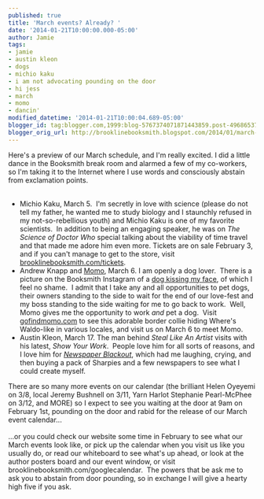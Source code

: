 ```yaml
---
published: true
title: 'March events? Already? '
date: '2014-01-21T10:00:00.000-05:00'
author: Jamie
tags:
- jamie
- austin kleon
- dogs
- michio kaku
- i am not advocating pounding on the door
- hi jess
- march
- momo
- dancin'
modified_datetime: '2014-01-21T10:00:04.689-05:00'
blogger_id: tag:blogger.com,1999:blog-5767374071871443859.post-496865378270556501
blogger_orig_url: http://brooklinebooksmith.blogspot.com/2014/01/march-events-already.html
---
```


Here's a preview of our March schedule, and I'm really excited. I did a little dance in the Booksmith break room and alarmed a few of my co-workers, so I'm taking it to the Internet where I use words and consciously abstain from exclamation points.<br /><br /><ul><li>Michio Kaku, March 5. &nbsp;I'm secretly in love with science (please do not tell my father, he wanted me to study biology and I staunchly refused in my not-so-rebellious youth) and Michio Kaku is one of my favorite scientists. &nbsp;In addition to being an engaging speaker, he was on <i>The Science of Doctor Who</i>&nbsp;special talking about the viability of time travel and that made me adore him even more.&nbsp;Tickets are on sale February 3, and if you can't manage to get to the store, visit <a href="http://brooklinebooksmith.com/tickets">brooklinebooksmith.com/tickets</a>.&nbsp;</li><li>Andrew Knapp and <a href="http://gofindmomo.com/" target="_blank">Momo</a>, March 6. I am openly a dog lover. &nbsp;There is a picture on the Booksmith Instagram of a <a href="http://instagram.com/p/Vea-bxylg8/" target="_blank">dog kissing my face</a>, of which I feel no shame. &nbsp;I admit that I take any and all opportunities to pet dogs, their owners standing to the side to wait for the end of our love-fest and my boss standing to the side waiting for me to go back to work. &nbsp;Well, Momo gives me the opportunity to work <i>and</i>&nbsp;pet a dog. &nbsp;Visit <a href="http://gofindmomo.com/">gofindmomo.com</a>&nbsp;to see this adorable border collie hiding Where's Waldo-like in various locales, and visit us on March 6 to meet Momo.&nbsp;</li><li>Austin Kleon, March 17. The man behind <i>Steal Like An Artist</i>&nbsp;visits with his latest, <i>Show Your Work</i>. &nbsp;People love him for all sorts of reasons, and I love him for <i><a href="http://austinkleon.com/category/newspaper-blackout-poems/" target="_blank">Newspaper Blackout</a></i>, which had me laughing, crying, and then buying a pack of Sharpies and a few newspapers to see what I could create myself.&nbsp;</li></ul><div>There are so many more events on our calendar (the brilliant Helen Oyeyemi on 3/8, local Jeremy Bushnell on 3/11, Yarn Harlot Stephanie Pearl-McPhee on 3/12, and MORE) so I expect to see you waiting at the door at 9am on February 1st, pounding on the door and rabid for the release of our March event calendar...</div><div><br /></div><div>...or you could check our website some time in February to see what our March events look like, or pick up the calendar when you visit us like you usually do, or read our whiteboard to see what's up ahead, or look at the author posters board and our event window, or visit brooklinebooksmith.com/googlecalendar. &nbsp;The powers that be ask me to ask you to abstain from door pounding, so in exchange I will give a hearty high five if you ask.&nbsp;</div>